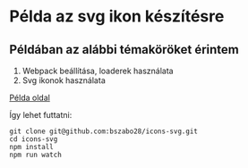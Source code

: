 # Példa az svg ikon készítésre

## Példában az alábbi témaköröket érintem

1. Webpack beállítása, loaderek használata
2. Svg ikonok használata

[Példa oldal](https://bszabo28.github.io/icons-svg/index.html)

Így lehet futtatni:
```
git clone git@github.com:bszabo28/icons-svg.git
cd icons-svg
npm install
npm run watch
```
